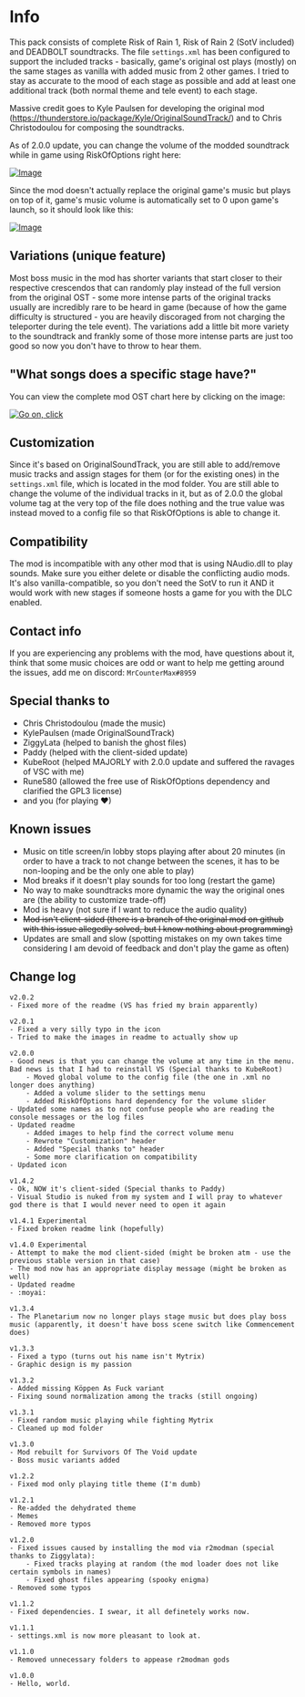 # Info

This pack consists of complete Risk of Rain 1, Risk of Rain 2 (SotV included) and DEADBOLT soundtracks. The file `settings.xml` has been configured to support the included tracks - basically, game's original ost plays (mostly) on the same stages as vanilla with added music from 2 other games.
I tried to stay as accurate to the mood of each stage as possible and add at least one additional track (both normal theme and tele event) to each stage.

Massive credit goes to Kyle Paulsen for developing the original mod (https://thunderstore.io/package/Kyle/OriginalSoundTrack/) and to Chris Christodoulou for composing the soundtracks.

As of 2.0.0 update, you can change the volume of the modded soundtrack while in game using RiskOfOptions right here:

[![Image](https://i.imgur.com/MpXCXnC.png)](https://i.imgur.com/MpXCXnC.png "This is the mod volume sldier is")


Since the mod doesn't actually replace the original game's music but plays on top of it, game's music volume is automatically set to 0 upon game's launch, so it should look like this:

[![Image](https://i.imgur.com/20BocRc.png)](https://i.imgur.com/20BocRc.png "This is how the default music volume should be")


## Variations (unique feature)

Most boss music in the mod has shorter variants that start closer to their respective crescendos that can randomly play instead of the full version from the original OST - some more intense parts of the original tracks usually are incredibly rare to be heard in game (because of how the game difficulty is structured - you are heavily discoraged from not charging the teleporter during the tele event). The variations add a little bit more variety to the soundtrack and frankly some of those more intense parts are just too good so now you don't have to throw to hear them.


## "What songs does a specific stage have?"

You can view the complete mod OST chart here by clicking on the image:

[![Go on, click](https://i.imgur.com/DQsO9pI.png)](https://docs.google.com/spreadsheets/d/1c3XY9khh2maAJCYcTsRGdNDe3fm6T_d_kSLeWz6z3Mc/edit?usp=sharing "Just click on it")


## Customization

Since it's based on OriginalSoundTrack, you are still able to add/remove music tracks and assign stages for them (or for the existing ones) in the `settings.xml` file, which is located in the mod folder. You are still able to change the volume of the individual tracks in it, but as of 2.0.0 the global volume tag at the very top of the file does nothing and the true value was instead moved to a config file so that RiskOfOptions is able to change it.


## Compatibility

The mod is incompatible with any other mod that is using NAudio.dll to play sounds. Make sure you either delete or disable the conflicting audio mods.
It's also vanilla-compatible, so you don't need the SotV to run it AND it would work with new stages if someone hosts a game for you with the DLC enabled.


## Contact info

If you are experiencing any problems with the mod, have questions about it, think that some music choices are odd or want to help me getting around the issues, add me on discord: `MrCounterMax#8959`


## Special thanks to

- Chris Christodoulou (made the music)
- KylePaulsen (made OriginalSoundTrack)
- ZiggyLata (helped to banish the ghost files)
- Paddy (helped with the client-sided update)
- KubeRoot (helped MAJORLY with 2.0.0 update and suffered the ravages of VSC with me)
- Rune580 (allowed the free use of RiskOfOptions dependency and clarified the GPL3 license)
- and you (for playing ♥)


## Known issues

- Music on title screen/in lobby stops playing after about 20 minutes (in order to have a track to not change between the scenes, it has to be non-looping and be the only one able to play)
- Mod breaks if it doesn't play sounds for too long (restart the game)
- No way to make soundtracks more dynamic the way the original ones are (the ability to customize trade-off)
- Mod is heavy (not sure if I want to reduce the audio quality)
- ~~Mod isn't client-sided (there is a branch of the original mod on github with this issue allegedly solved, but I know nothing about programming)~~
- Updates are small and slow (spotting mistakes on my own takes time considering I am devoid of feedback and don't play the game as often)


## Change log
```
v2.0.2
- Fixed more of the readme (VS has fried my brain apparently)
```
```
v2.0.1
- Fixed a very silly typo in the icon
- Tried to make the images in readme to actually show up
```
```
v2.0.0
- Good news is that you can change the volume at any time in the menu. Bad news is that I had to reinstall VS (Special thanks to KubeRoot)
	- Moved global volume to the config file (the one in .xml no longer does anything)
	- Added a volume slider to the settings menu
	- Added RiskOfOptions hard dependency for the volume slider
- Updated some names as to not confuse people who are reading the console messages or the log files
- Updated readme
	- Added images to help find the correct volume menu
	- Rewrote "Customization" header
	- Added "Special thanks to" header
	- Some more clarification on compatibility
- Updated icon
```
```
v1.4.2
- Ok, NOW it's client-sided (Special thanks to Paddy)
- Visual Studio is nuked from my system and I will pray to whatever god there is that I would never need to open it again
```
```
v1.4.1 Experimental
- Fixed broken readme link (hopefully)
```
```
v1.4.0 Experimental
- Attempt to make the mod client-sided (might be broken atm - use the previous stable version in that case)
- The mod now has an appropriate display message (might be broken as well)
- Updated readme
- :moyai:
```
```
v1.3.4
- The Planetarium now no longer plays stage music but does play boss music (apparently, it doesn't have boss scene switch like Commencement does)
```
```
v1.3.3
- Fixed a typo (turns out his name isn't Mytrix)
- Graphic design is my passion
```
```
v1.3.2
- Added missing Köppen As Fuck variant
- Fixing sound normalization among the tracks (still ongoing)
```
```
v1.3.1
- Fixed random music playing while fighting Mytrix
- Cleaned up mod folder
```
```
v1.3.0
- Mod rebuilt for Survivors Of The Void update
- Boss music variants added
```
```
v1.2.2
- Fixed mod only playing title theme (I'm dumb)
```
```
v1.2.1
- Re-added the dehydrated theme
- Memes
- Removed more typos
```
```
v1.2.0
- Fixed issues caused by installing the mod via r2modman (special thanks to Ziggylata):
	- Fixed tracks playing at random (the mod loader does not like certain symbols in names)
	- Fixed ghost files appearing (spooky enigma)
- Removed some typos 
```
```
v1.1.2
- Fixed dependencies. I swear, it all definetely works now.
```
```
v1.1.1 
- settings.xml is now more pleasant to look at.
```
```
v1.1.0
- Removed unnecessary folders to appease r2modman gods
```
```
v1.0.0
- Hello, world.
```